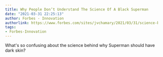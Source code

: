 ```yaml
---
title: Why People Don’t Understand The Science Of A Black Superman
date: "2021-03-31 22:25:13"
author: Forbes - Innovation
authorlink: https://www.forbes.com/sites/jvchamary/2021/03/31/science-black-superman/
tags:
- Forbes-Innovation
---
```

What's so confusing about the science behind why Superman should have dark skin?